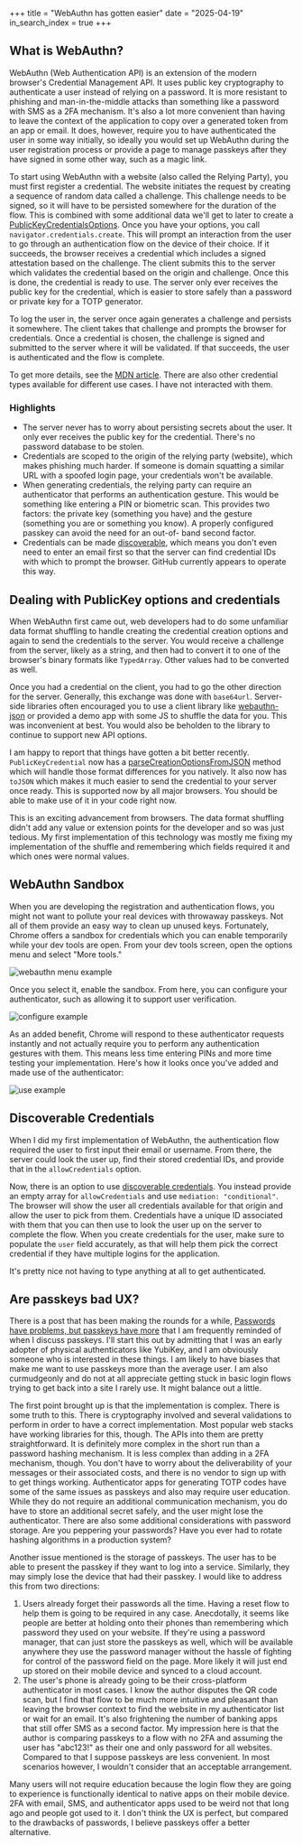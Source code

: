 +++
title = "WebAuthn has gotten easier"
date = "2025-04-19"
in_search_index = true
+++

## What is WebAuthn?

WebAuthn (Web Authentication API) is an extension of the modern browser's Credential Management API.
It uses public key cryptography to authenticate a user instead of relying on a password. It is more
resistant to phishing and man-in-the-middle attacks than something like a password with SMS as a 2FA
mechanism. It's also a lot more convenient than having to leave the context of the application to
copy over a generated token from an app or email. It does, however, require you to have authenticated
the user in some way initially, so ideally you would set up WebAuthn during the user registration
process or provide a page to manage passkeys after they have signed in some other way, such as a magic
link.

To start using WebAuthn with a website (also called the Relying Party), you must first register a
credential. The website initiates the request by creating a sequence of random data called a challenge.
This challenge needs to be signed, so it will have to be persisted somewhere for the duration of the flow.
This is combined with some additional data we'll get to later to create a [PublicKeyCredentialsOptions](https://developer.mozilla.org/en-US/docs/Web/API/PublicKeyCredentialCreationOptions).
Once you have your options, you call `navigator.credentials.create`. This will prompt an interaction
from the user to go through an authentication flow on the device of their choice. If it succeeds,
the browser receives a credential which includes a signed attestation based on the challenge. The client
submits this to the server which validates the credential based on the origin and challenge. Once this is
done, the credential is ready to use. The server only ever receives the public key for the credential,
which is easier to store safely than a password or private key for a TOTP generator.

To log the user in, the server once again generates a challenge and persists it somewhere. The client
takes that challenge and prompts the browser for credentials. Once a credential is chosen, the challenge
is signed and submitted to the server where it will be validated. If that succeeds, the user is authenticated
and the flow is complete.

To get more details, see the [MDN article](https://developer.mozilla.org/en-US/docs/Web/API/Web_Authentication_API#webauthn_concepts_and_usage).
There are also other credential types available for different use cases. I have not interacted with them.

### Highlights

*   The server never has to worry about persisting secrets about the user. It only ever receives the public key
    for the credential. There's no password database to be stolen.
*   Credentials are scoped to the origin of the relying party (website), which makes phishing much harder. If
    someone is domain squatting a similar URL with a spoofed login page, your credentials won't be available.
*   When generating credentials, the relying party can require an authenticator that performs an authentication gesture.
    This would be something like entering a PIN or biometric scan. This provides two factors: the private key (something you have)
    and the gesture (something you are or something you know). A properly configured passkey can avoid the need for an out-of-
    band second factor.
*   Credentials can be made [discoverable](https://developer.mozilla.org/en-US/docs/Web/API/Web_Authentication_API#discoverable_credentials_and_conditional_mediation), which
    means you don't even need to enter an email first so that the server can find credential IDs with which to prompt the browser. GitHub currently appears
    to operate this way.

## Dealing with PublicKey options and credentials

When WebAuthn first came out, web developers had to do some unfamiliar data format shuffling to handle
creating the credential creation options and again to send the credentials to the server. You would receive
a challenge from the server, likely as a string, and then had to convert it to one of the browser's binary
formats like `TypedArray`. Other values had to be converted as well.

Once you had a credential on the client, you had to go the other direction for the server. Generally, this
exchange was done with `base64url`. Server-side libraries often encouraged you to use a client library like [webauthn-json](https://github.com/github/webauthn-json)
or provided a demo app with some JS to shuffle the data for you. This was inconvenient at best. You would also
be beholden to the library to continue to support new API options.

I am happy to report that things have gotten a bit better recently. `PublicKeyCredential` now has a
[parseCreationOptionsFromJSON](https://developer.mozilla.org/en-US/docs/Web/API/PublicKeyCredential/parseCreationOptionsFromJSON_static) method
which will handle those format differences for you natively. It also now has `toJSON` which makes it much easier to send the credential
to your server once ready. This is supported now by all major browsers. You should be able to make use of it in your code right now.

This is an exciting advancement from browsers. The data format shuffling didn't add any value or extension points for the developer
and so was just tedious. My first implementation of this technology was mostly me fixing my implementation of the shuffle and remembering
which fields required it and which ones were normal values.

## WebAuthn Sandbox

When you are developing the registration and authentication flows, you might not want to pollute your real devices with throwaway
passkeys. Not all of them provide an easy way to clean up unused keys. Fortunately, Chrome offers a sandbox for credentials which
you can enable temporarily while your dev tools are open. From your dev tools screen, open the options menu and select "More tools."

![webauthn menu example](/webauthn-update/webauthn_tool.png)

Once you select it, enable the sandbox. From here, you can configure your authenticator, such as allowing it to support user verification.

![configure example](/webauthn-update/configure.png)

As an added benefit, Chrome will respond to these authenticator requests instantly and not actually require you to perform any authentication
gestures with them. This means less time entering PINs and more time testing your implementation. Here's how it looks once you've added
and made use of the authenticator:

![use example](/webauthn-update/example_credential.png)

## Discoverable Credentials

When I did my first implementation of WebAuthn, the authentication flow required the user to first input their
email or username. From there, the server could look the user up, find their stored credential IDs, and provide
that in the `allowCredentials` option.

Now, there is an option to use [discoverable credentials](https://developer.mozilla.org/en-US/docs/Web/API/Web_Authentication_API#discoverable_credentials_and_conditional_mediation).
You instead provide an empty array for `allowCredentials` and use `mediation: "conditional"`. The browser will show the user all credentials available for that origin and allow the
user to pick from them. Credentials have a unique ID associated with them that you can then use to look the user up on the server to complete the flow.
When you create credentials for the user, make sure to populate the `user` field accurately, as that will help them pick the correct credential if they have multiple logins for the
application.

It's pretty nice not having to type anything at all to get authenticated.

## Are passkeys bad UX?

There is a post that has been making the rounds for a while, [Passwords have problems, but passkeys have more](https://world.hey.com/dhh/passwords-have-problems-but-passkeys-have-more-95285df9) that
I am frequently reminded of when I discuss passkeys. I'll start this out by admitting that I was an early adopter of physical authenticators like YubiKey, and I am obviously
someone who is interested in these things. I am likely to have biases that make me want to use passkeys more than the average user. I am also curmudgeonly and do not at all appreciate
getting stuck in basic login flows trying to get back into a site I rarely use. It might balance out a little.

The first point brought up is that the implementation is complex. There is some truth to this. There is cryptography involved and several validations to perform in order to have a
correct implementation. Most popular web stacks have working libraries for this, though. The APIs into them are pretty straightforward.
It is definitely more complex in the short run than a password hashing mechanism. It is less complex than adding in a 2FA mechanism, though. You don't have to worry about the deliverability
of your messages or their associated costs, and there is no vendor to sign up with to get things working. Authenticator apps for generating TOTP codes have some of the same issues as passkeys
and also may require user education. While they do not require an additional communication mechanism, you do have to store an additional secret safely, and the user might lose the authenticator.
There are also some additional considerations with password storage. Are you peppering your passwords? Have you ever had to rotate hashing algorithms in a production system?

Another issue mentioned is the storage of passkeys. The user has to be able to present the passkey if they want to log into a service. Similarly, they may simply lose the device that had their passkey.
I would like to address this from two directions:

1.  Users already forget their passwords all the time. Having a reset flow to help them is going to be required in any case. Anecdotally, it seems like people are better at holding onto their
    phones than remembering which password they used on your website. If they're using a password manager, that can just store the passkeys as well, which will be available anywhere they use the password
    manager without the hassle of fighting for control of the password field on the page. More likely it will just end up stored on their mobile device and synced to a cloud account.
2.  The user's phone is already going to be their cross-platform authenticator in most cases. I know the author disputes the QR code scan, but I find that flow to be much more intuitive and pleasant
    than leaving the browser context to find the website in my authenticator list or wait for an email. It's also frightening the number of banking apps that still offer SMS as a second factor. My impression
    here is that the author is comparing passkeys to a flow with no 2FA and assuming the user has "abc123!" as their one and only password for all websites. Compared to that I suppose passkeys are less convenient.
    In most scenarios however, I wouldn't consider that an acceptable arrangement.

Many users will not require education because the login flow they are going to experience is functionally identical to native apps on their mobile device.
2FA with email, SMS, and authenticator apps used to be weird not that long ago and people got used to it. I don't think the UX is perfect,
but compared to the drawbacks of passwords, I believe passkeys offer a better alternative.